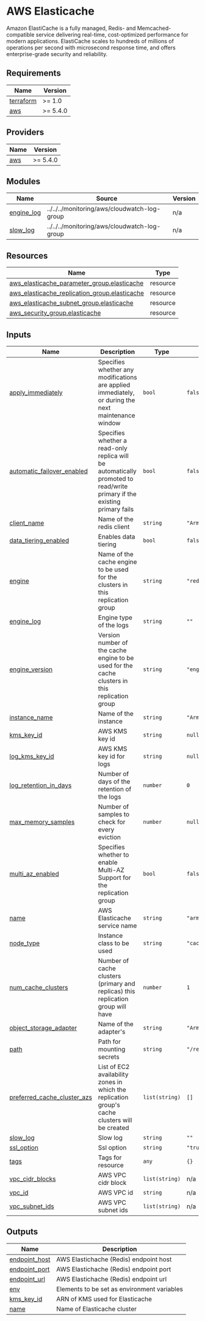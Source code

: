 # AWS Elasticache

Amazon ElastiCache is a fully managed, Redis- and Memcached-compatible service delivering real-time, cost-optimized performance for modern applications. ElastiCache scales to hundreds of millions of operations per second with microsecond response time, and offers enterprise-grade security and reliability.  

<!-- BEGIN_TF_DOCS -->
## Requirements

| Name | Version |
|------|---------|
| <a name="requirement_terraform"></a> [terraform](#requirement\_terraform) | >= 1.0 |
| <a name="requirement_aws"></a> [aws](#requirement\_aws) | >= 5.4.0 |

## Providers

| Name | Version |
|------|---------|
| <a name="provider_aws"></a> [aws](#provider\_aws) | >= 5.4.0 |

## Modules

| Name | Source | Version |
|------|--------|---------|
| <a name="module_engine_log"></a> [engine\_log](#module\_engine\_log) | ../../../monitoring/aws/cloudwatch-log-group | n/a |
| <a name="module_slow_log"></a> [slow\_log](#module\_slow\_log) | ../../../monitoring/aws/cloudwatch-log-group | n/a |

## Resources

| Name | Type |
|------|------|
| [aws_elasticache_parameter_group.elasticache](https://registry.terraform.io/providers/hashicorp/aws/latest/docs/resources/elasticache_parameter_group) | resource |
| [aws_elasticache_replication_group.elasticache](https://registry.terraform.io/providers/hashicorp/aws/latest/docs/resources/elasticache_replication_group) | resource |
| [aws_elasticache_subnet_group.elasticache](https://registry.terraform.io/providers/hashicorp/aws/latest/docs/resources/elasticache_subnet_group) | resource |
| [aws_security_group.elasticache](https://registry.terraform.io/providers/hashicorp/aws/latest/docs/resources/security_group) | resource |

## Inputs

| Name | Description | Type | Default | Required |
|------|-------------|------|---------|:--------:|
| <a name="input_apply_immediately"></a> [apply\_immediately](#input\_apply\_immediately) | Specifies whether any modifications are applied immediately, or during the next maintenance window | `bool` | `false` | no |
| <a name="input_automatic_failover_enabled"></a> [automatic\_failover\_enabled](#input\_automatic\_failover\_enabled) | Specifies whether a read-only replica will be automatically promoted to read/write primary if the existing primary fails | `bool` | `false` | no |
| <a name="input_client_name"></a> [client\_name](#input\_client\_name) | Name of the redis client | `string` | `"ArmoniK.Core"` | no |
| <a name="input_data_tiering_enabled"></a> [data\_tiering\_enabled](#input\_data\_tiering\_enabled) | Enables data tiering | `bool` | `false` | no |
| <a name="input_engine"></a> [engine](#input\_engine) | Name of the cache engine to be used for the clusters in this replication group | `string` | `"redis"` | no |
| <a name="input_engine_log"></a> [engine\_log](#input\_engine\_log) | Engine type of the logs | `string` | `""` | no |
| <a name="input_engine_version"></a> [engine\_version](#input\_engine\_version) | Version number of the cache engine to be used for the cache clusters in this replication group | `string` | `"engine_version_actual"` | no |
| <a name="input_instance_name"></a> [instance\_name](#input\_instance\_name) | Name of the instance | `string` | `"ArmoniKRedis"` | no |
| <a name="input_kms_key_id"></a> [kms\_key\_id](#input\_kms\_key\_id) | AWS KMS key id | `string` | `null` | no |
| <a name="input_log_kms_key_id"></a> [log\_kms\_key\_id](#input\_log\_kms\_key\_id) | AWS KMS key id for logs | `string` | `null` | no |
| <a name="input_log_retention_in_days"></a> [log\_retention\_in\_days](#input\_log\_retention\_in\_days) | Number of days of the retention of the logs | `number` | `0` | no |
| <a name="input_max_memory_samples"></a> [max\_memory\_samples](#input\_max\_memory\_samples) | Number of samples to check for every eviction | `number` | `null` | no |
| <a name="input_multi_az_enabled"></a> [multi\_az\_enabled](#input\_multi\_az\_enabled) | Specifies whether to enable Multi-AZ Support for the replication group | `bool` | `false` | no |
| <a name="input_name"></a> [name](#input\_name) | AWS Elasticache service name | `string` | `"armonik-elasticache"` | no |
| <a name="input_node_type"></a> [node\_type](#input\_node\_type) | Instance class to be used | `string` | `"cache.r4.large"` | no |
| <a name="input_num_cache_clusters"></a> [num\_cache\_clusters](#input\_num\_cache\_clusters) | Number of cache clusters (primary and replicas) this replication group will have | `number` | `1` | no |
| <a name="input_object_storage_adapter"></a> [object\_storage\_adapter](#input\_object\_storage\_adapter) | Name of the adapter's | `string` | `"ArmoniK.Adapters.Redis.ObjectStorage"` | no |
| <a name="input_path"></a> [path](#input\_path) | Path for mounting secrets | `string` | `"/redis"` | no |
| <a name="input_preferred_cache_cluster_azs"></a> [preferred\_cache\_cluster\_azs](#input\_preferred\_cache\_cluster\_azs) | List of EC2 availability zones in which the replication group's cache clusters will be created | `list(string)` | `[]` | no |
| <a name="input_slow_log"></a> [slow\_log](#input\_slow\_log) | Slow log | `string` | `""` | no |
| <a name="input_ssl_option"></a> [ssl\_option](#input\_ssl\_option) | Ssl option | `string` | `"true"` | no |
| <a name="input_tags"></a> [tags](#input\_tags) | Tags for resource | `any` | `{}` | no |
| <a name="input_vpc_cidr_blocks"></a> [vpc\_cidr\_blocks](#input\_vpc\_cidr\_blocks) | AWS VPC cidr block | `list(string)` | n/a | yes |
| <a name="input_vpc_id"></a> [vpc\_id](#input\_vpc\_id) | AWS VPC id | `string` | n/a | yes |
| <a name="input_vpc_subnet_ids"></a> [vpc\_subnet\_ids](#input\_vpc\_subnet\_ids) | AWS VPC subnet ids | `list(string)` | n/a | yes |

## Outputs

| Name | Description |
|------|-------------|
| <a name="output_endpoint_host"></a> [endpoint\_host](#output\_endpoint\_host) | AWS Elastichache (Redis) endpoint host |
| <a name="output_endpoint_port"></a> [endpoint\_port](#output\_endpoint\_port) | AWS Elastichache (Redis) endpoint port |
| <a name="output_endpoint_url"></a> [endpoint\_url](#output\_endpoint\_url) | AWS Elastichache (Redis) endpoint url |
| <a name="output_env"></a> [env](#output\_env) | Elements to be set as environment variables |
| <a name="output_kms_key_id"></a> [kms\_key\_id](#output\_kms\_key\_id) | ARN of KMS used for Elasticache |
| <a name="output_name"></a> [name](#output\_name) | Name of Elasticache cluster |
<!-- END_TF_DOCS -->
